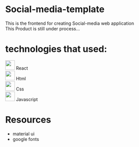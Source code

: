 # Social-media-template
This is the frontend for creating Social-media web application <br/>
This Product is still under process...

# technologies that used:
<img width="30px" src="https://upload.wikimedia.org/wikipedia/commons/a/a7/React-icon.svg"> React<br/>
<img width="30px" src="https://upload.wikimedia.org/wikipedia/commons/3/33/Hypertext_markup_language.png"> Html<br/>
<img width="30px" src="https://upload.wikimedia.org/wikipedia/commons/d/d5/CSS3_logo_and_wordmark.svg"> Css<br/>
<img width="30px" src="https://upload.wikimedia.org/wikipedia/commons/thumb/9/99/Unofficial_JavaScript_logo_2.svg/640px-Unofficial_JavaScript_logo_2.svg.png"> Javascript<br/>

# Resources
- material ui <br/>
- google fonts
